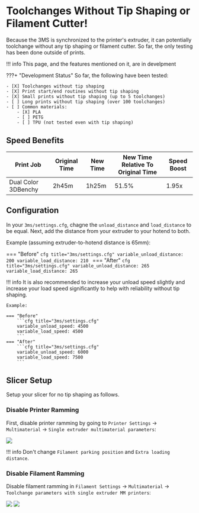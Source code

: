 # Toolchanges Without Tip Shaping or Filament Cutter!

Because the 3MS is synchronized to the printer's extruder, it can potentially toolchange without any tip shaping or filament cutter. So far, the only testing has been done outside of prints. 

!!! info
    This page, and the features mentioned on it, are in develpment

???+ "Development Status"
    So far, the following have been tested:
    
    - [X] Toolchanges without tip shaping
    - [X] Print start/end routines without tip shaping
    - [X] Small prints without tip shaping (up to 5 toolchanges)
    - [ ] Long prints without tip shaping (over 100 toolchanges)
    - [ ] Common materials:
        - [X] PLA
        - [ ] PETG
        - [ ] TPU (not tested even with tip shaping)

## Speed Benefits

| Print Job | Original Time | New Time | New Time Relative To Original Time | Speed Boost |
| - | - | - | - | - |
| Dual Color 3DBenchy | 2h45m | 1h25m | 51.5% | 1.95x |

## Configuration

In your `3ms/settings.cfg`, chagne the `unload_distance` and `load_distance` to be equal. Next, add the distance from your extruder to your hotend to both.

Example (assuming extruder-to-hotend distance is 65mm):

=== "Before"
    ```cfg title="3ms/settings.cfg"
    variable_unload_distance: 200
    variable_load_distance: 210
    ```
=== "After"
    ```cfg title="3ms/settings.cfg"
    variable_unload_distance: 265
    variable_load_distance: 265
    ```

!!! info
    It is also recommended to increase your unload speed slightly and increase your load speed significantly to help with reliability without tip shaping.

    Example:

    === "Before"
        ```cfg title="3ms/settings.cfg"
        variable_unload_speed: 4500
        variable_load_speed: 4500
        ```
    === "After"
        ```cfg title="3ms/settings.cfg"
        variable_unload_speed: 6000
        variable_load_speed: 7500
        ```

## Slicer Setup

Setup your slicer for no tip shaping as follows.

### Disable Printer Ramming

First, disable printer ramming by going to `Printer Settings` -> `Multimaterial` -> `Single extruder multimaterial parameters`:

![](slicer4.png)

!!! info
    Don't change  `Filament parking position` and `Extra loading distance`.

### Disable Filament Ramming

Disable filament ramming in `Filament Settings` -> `Multimaterial` -> `Toolchange parameters with single extruder MM printers`:

![](slicer5.png)
![](slicer6.png)